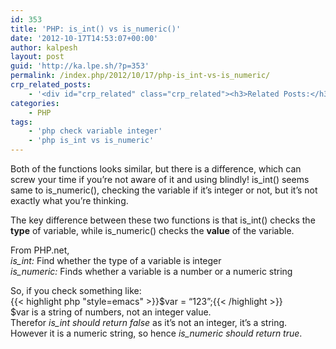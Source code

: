```yaml
---
id: 353
title: 'PHP: is_int() vs is_numeric()'
date: '2012-10-17T14:53:07+00:00'
author: kalpesh
layout: post
guid: 'http://ka.lpe.sh/?p=353'
permalink: /index.php/2012/10/17/php-is_int-vs-is_numeric/
crp_related_posts:
    - '<div id="crp_related" class="crp_related"><h3>Related Posts:</h3><ul><li><a href="http://ka.lpe.sh/2012/04/18/magento-get-sentence-case-from-camel-case-string/"     class="crp_title">Magento: Get sentence case from camel case string</a></li><li><a href="http://ka.lpe.sh/2013/02/09/linux-magento-daily-useful-development-commands/"     class="crp_title">Linux/Magento: Daily useful development commands</a></li><li><a href="http://ka.lpe.sh/2011/06/19/magento-get-and-set-variables-in-session/"     class="crp_title">Magento: Get and set variables in session</a></li><li><a href="http://ka.lpe.sh/2012/02/12/magentophp-convert-your-xml-object-to-array/"     class="crp_title">Magento/PHP: Convert your XML Object to Array</a></li><li><a href="http://ka.lpe.sh/2012/02/29/php-convert-simplexml-to-array/"     class="crp_title">PHP Convert SimpleXML object to Array</a></li></ul></div>'
categories:
    - PHP
tags:
    - 'php check variable integer'
    - 'php is_int vs is_numeric'
---
```


Both of the functions looks similar, but there is a difference, which can screw your time if you’re not aware of it and using blindly! is_int() seems same to is_numeric(), checking the variable if it’s integer or not, but it’s not exactly what you’re thinking.

The key difference between these two functions is that is_int() checks the **type** of variable, while is_numeric() checks the **value** of the variable.

From PHP.net,  
*is_int:* Find whether the type of a variable is integer  
*is_numeric:* Finds whether a variable is a number or a numeric string

So, if you check something like:  
{{< highlight php "style=emacs" >}}$var = “123”;{{< /highlight >}}  
$var is a string of numbers, not an integer value.  
Therefor *is_int should return false* as it’s not an integer, it’s a string.  
However it is a numeric string, so hence *is_numeric should return true*.